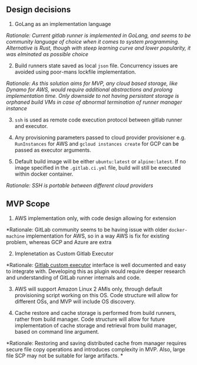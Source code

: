 ## Design decisions

1. GoLang as an implementation language

*Rationale: Current gitlab runner is implemented in GoLang, and seems to be community language of choice 
when it comes to system programming. Alternative is Rust, though with steep learning curve and lower popularity, 
it was elminated as possible choice*

2. Build runners state saved as local `json` file. Concurrency issues are avoided using poor-mans lockfile implementation. 

*Rationale: As this solution aims for MVP, any cloud based storage, like Dynamo for AWS, would require additional abstractions
and prolong implementation time. Only downside to not having persistant storage is orphaned build VMs in case of abnormal termination
of runner manager instance*

3. `ssh` is used as remote code execution protocol between gitlab runner and executor. 

4. Any provisioning parameters passed to cloud provider provisioner e.g. `RunInstances` for AWS and `gcloud instances create` for GCP 
   can be passed as executor arguments. 

5. Default build image will be either `ubuntu:latest` or `alpine:latest`. If no image specified in the `.gitlab.ci.yml` file, 
   build will still be executed within docker container. 


*Rationale: SSH is portable between different cloud providers*

## MVP Scope

1. AWS implementation only, with code design allowing for extension

*Rationale: GitLab community seems to be having issue with older `docker-machine` implementation for AWS,
so in a way AWS is fix for existing problem, whereas GCP and Azure are extra

2. Implenetation as Custom Gitlab Executor

*Rationale: [Gitlab custom executor](https://docs.gitlab.com/runner/executors/custom.html) interface is well documented and easy to integrate with.
Developing this as plugin would require deeper research and understanding of GitLab runner internals and code. 

3. AWS will support Amazon Linux 2 AMIs only, through default provisioning script working on this OS. Code structure will 
   allow for different OSs, and MVP will include OS discovery. 

4. Cache restore and cache storage is performed from build runners, rather from build manager. Code structure will allow
   for future implementation of cache storage and retrieval from build manager, based on command line argument. 

*Rationale: Restoring and saving distributed cache from manager requires secure file copy operations and introduces
complexity in MVP. Also, large file SCP may not be suitable for large artifacts. *





